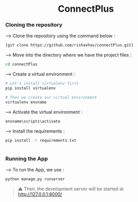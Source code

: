<div align="center">


# ConnectPlus
</div>

### Cloning the repository

--> Clone the repository using the command below :
```bash
[git clone https://github.com/rishavhav/connectPlus.git]

```

--> Move into the directory where we have the project files : 
```bash
cd connectPlus

```

--> Create a virtual environment :
```bash
# Let's install virtualenv first
pip install virtualenv

# Then we create our virtual environment
virtualenv envname

```

--> Activate the virtual environment :
```bash
envname\scripts\activate

```

--> Install the requirements :
```bash
pip install -r requirements.txt

```

#

### Running the App

--> To run the App, we use :
```bash
python manage.py runserver

```

> ⚠ Then, the development server will be started at http://127.0.0.1:8000/

#




